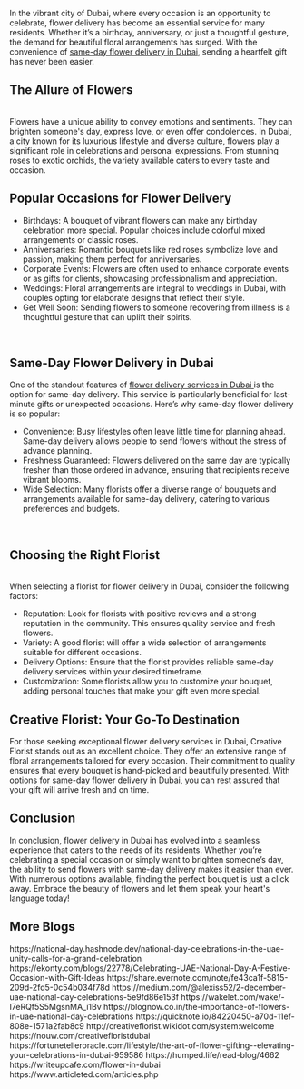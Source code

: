 In the vibrant city of Dubai, where every occasion is an opportunity to celebrate, flower delivery has become an essential service for many residents. Whether it’s a birthday, anniversary, or just a thoughtful gesture, the demand for beautiful floral arrangements has surged. With the convenience of <a href="https://uae.creativefloristdxb.com/product-category/occasion/">same-day flower delivery in Dubai</a>, sending a heartfelt gift has never been easier.
<br>
<h2>
The Allure of Flowers</h2>
<br>
Flowers have a unique ability to convey emotions and sentiments. They can brighten someone's day, express love, or even offer condolences. In Dubai, a city known for its luxurious lifestyle and diverse culture, flowers play a significant role in celebrations and personal expressions. From stunning roses to exotic orchids, the variety available caters to every taste and occasion.
<br>
<h2>Popular Occasions for Flower Delivery</h2>
<ul>
  <li>Birthdays: A bouquet of vibrant flowers can make any birthday celebration more special. Popular choices include colorful mixed arrangements or classic roses.</li>
    <li>Anniversaries: Romantic bouquets like red roses symbolize love and passion, making them perfect for anniversaries.</li>
    <li>Corporate Events: Flowers are often used to enhance corporate events or as gifts for clients, showcasing professionalism and appreciation.</li>
    <li>Weddings: Floral arrangements are integral to weddings in Dubai, with couples opting for elaborate designs that reflect their style.</li>
    <li>Get Well Soon: Sending flowers to someone recovering from illness is a thoughtful gesture that can uplift their spirits.</li>
</ul>
<br>
<h2>Same-Day Flower Delivery in Dubai</h2>
One of the standout features of <a href="https://uae.creativefloristdxb.com/">flower delivery services in Dubai </a>is the option for same-day delivery. This service is particularly beneficial for last-minute gifts or unexpected occasions. Here’s why same-day flower delivery is so popular: <br>
<ul>
  <li>Convenience: Busy lifestyles often leave little time for planning ahead. Same-day delivery allows people to send flowers without the stress of advance planning.</li>
    <li>Freshness Guaranteed: Flowers delivered on the same day are typically fresher than those ordered in advance, ensuring that recipients receive vibrant blooms.</li>
    <li>Wide Selection: Many florists offer a diverse range of bouquets and arrangements available for same-day delivery, catering to various preferences and budgets.</li>
</ul>
<br>
<h2>Choosing the Right Florist</h2> <br>
When selecting a florist for flower delivery in Dubai, consider the following factors:
<ul>
  <li>Reputation: Look for florists with positive reviews and a strong reputation in the community. This ensures quality service and fresh flowers.</li>
  <li>Variety: A good florist will offer a wide selection of arrangements suitable for different occasions.</li>
  <li>Delivery Options: Ensure that the florist provides reliable same-day delivery services within your desired timeframe.</li>
  <li>Customization: Some florists allow you to customize your bouquet, adding personal touches that make your gift even more special.</li>
</ul>

<h2>Creative Florist: Your Go-To Destination</h2>
For those seeking exceptional flower delivery services in Dubai, Creative Florist stands out as an excellent choice. They offer an extensive range of floral arrangements tailored for every occasion. Their commitment to quality ensures that every bouquet is hand-picked and beautifully presented. With options for same-day flower delivery in Dubai, you can rest assured that your gift will arrive fresh and on time.
<br>
<h2>
Conclusion </h2>
In conclusion, flower delivery in Dubai has evolved into a seamless experience that caters to the needs of its residents. Whether you’re celebrating a special occasion or simply want to brighten someone’s day, the ability to send flowers with same-day delivery makes it easier than ever. With numerous options available, finding the perfect bouquet is just a click away. Embrace the beauty of flowers and let them speak your heart's language today!

<h2>More Blogs</h2>
https://national-day.hashnode.dev/national-day-celebrations-in-the-uae-unity-calls-for-a-grand-celebration
https://ekonty.com/blogs/22778/Celebrating-UAE-National-Day-A-Festive-Occasion-with-Gift-Ideas
https://share.evernote.com/note/fe43ca1f-5815-209d-2fd5-0c54b034f78d
https://medium.com/@alexiss52/2-december-uae-national-day-celebrations-5e9fd86e153f
https://wakelet.com/wake/-I7eRQf5S5MgsnMA_i1Bv
https://blognow.co.in/the-importance-of-flowers-in-uae-national-day-celebrations
https://quicknote.io/84220450-a70d-11ef-808e-1571a2fab8c9
http://creativeflorist.wikidot.com/system:welcome
https://nouw.com/creativefloristdubai
https://fortunetelleroracle.com/lifestyle/the-art-of-flower-gifting--elevating-your-celebrations-in-dubai-959586
https://humped.life/read-blog/4662
https://writeupcafe.com/flower-in-dubai
https://www.articleted.com/articles.php
